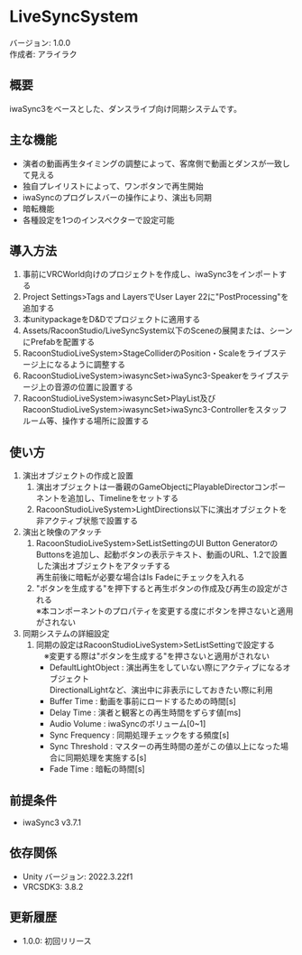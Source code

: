 # LiveSyncSystem

バージョン: 1.0.0  
作成者: アライラク

## 概要
iwaSync3をベースとした、ダンスライブ向け同期システムです。

## 主な機能
- 演者の動画再生タイミングの調整によって、客席側で動画とダンスが一致して見える
- 独自プレイリストによって、ワンボタンで再生開始
- iwaSyncのプログレスバーの操作により、演出も同期
- 暗転機能
- 各種設定を1つのインスペクターで設定可能

## 導入方法
1. 事前にVRCWorld向けのプロジェクトを作成し、iwaSync3をインポートする
2. Project Settings>Tags and LayersでUser Layer 22に"PostProcessing"を追加する
3. 本unitypackageをD&Dでプロジェクトに適用する
4. Assets/RacoonStudio/LiveSyncSystem以下のSceneの展開または、シーンにPrefabを配置する
5. RacoonStudioLiveSystem>StageColliderのPosition・Scaleをライブステージ上になるように調整する
6. RacoonStudioLiveSystem>iwasyncSet>iwaSync3-Speakerをライブステージ上の音源の位置に設置する
7. RacoonStudioLiveSystem>iwasyncSet>PlayList及びRacoonStudioLiveSystem>iwasyncSet>iwaSync3-Controllerをスタッフルーム等、操作する場所に設置する

## 使い方
1. 演出オブジェクトの作成と設置
   1. 演出オブジェクトは一番親のGameObjectにPlayableDirectorコンポーネントを追加し、Timelineをセットする
   2. RacoonStudioLiveSystem>LightDirections以下に演出オブジェクトを非アクティブ状態で設置する
2. 演出と映像のアタッチ
   1. RacoonStudioLiveSystem>SetListSettingのUI Button GeneratorのButtonsを追加し、起動ボタンの表示テキスト、動画のURL、1.2で設置した演出オブジェクトをアタッチする\
    再生前後に暗転が必要な場合はIs Fadeにチェックを入れる
   2. "ボタンを生成する"を押下すると再生ボタンの作成及び再生の設定がされる\
    ※本コンポーネントのプロパティを変更する度にボタンを押さないと適用がされない
3. 同期システムの詳細設定
   1. 同期の設定はRacoonStudioLiveSystem>SetListSettingで設定する\
   　※変更する際は"ボタンを生成する"を押さないと適用がされない
      - DefaultLightObject : 演出再生をしていない際にアクティブになるオブジェクト\
      DirectionalLightなど、演出中に非表示にしておきたい際に利用
      - Buffer Time : 動画を事前にロードするための時間[s]
      - Delay Time : 演者と観客との再生時間をずらす値[ms]
      - Audio Volume : iwaSyncのボリューム[0~1]
      - Sync Frequency : 同期処理チェックをする頻度[s]
      - Sync Threshold : マスターの再生時間の差がこの値以上になった場合に同期処理を実施する[s]
      - Fade Time : 暗転の時間[s]


## 前提条件
- iwaSync3 v3.7.1

## 依存関係
- Unity バージョン: 2022.3.22f1
- VRCSDK3: 3.8.2

## 更新履歴
- 1.0.0: 初回リリース